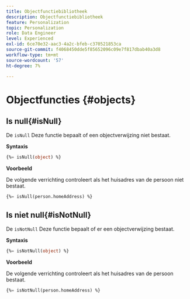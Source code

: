 ```yaml
---
title: Objectfunctiebibliotheek
description: Objectfunctiebibliotheek
feature: Personalization
topic: Personalization
role: Data Engineer
level: Experienced
exl-id: 6ce70e32-aac3-4a2c-bfeb-c370521853ca
source-git-commit: f4068450dde5f85652096c09e7f817dbab40a3d8
workflow-type: tm+mt
source-wordcount: '57'
ht-degree: 7%

---
```


# Objectfuncties {#objects}

## Is null{#isNull}

De `isNull` Deze functie bepaalt of een objectverwijzing niet bestaat.

**Syntaxis**

```sql
{%= isNull(object) %}
```

**Voorbeeld**

De volgende verrichting controleert als het huisadres van de persoon niet bestaat.

```sql
{%= isNull(person.homeAddress) %}
```

## Is niet null{#isNotNull}

De `isNotNull` Deze functie bepaalt of er een objectverwijzing bestaat.

**Syntaxis**

```sql
{%= isNotNull(object) %}
```

**Voorbeeld**

De volgende verrichting controleert als het huisadres van de persoon bestaat.

```sql
{%= isNotNull(person.homeAddress) %}
```
